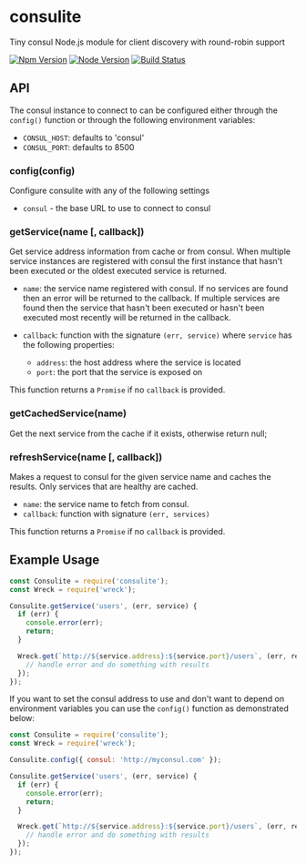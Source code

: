 # consulite
Tiny consul Node.js module for client discovery with round-robin support

[![Npm Version](https://img.shields.io/npm/v/consulite.svg)](https://npmjs.com/package/consulite)
[![Node Version](https://img.shields.io/node/v/consulite.svg)](https://npmjs.com/package/consulite)
[![Build Status](https://secure.travis-ci.org/geek/consulite.svg)](http://travis-ci.org/geek/consulite)

## API

The consul instance to connect to can be configured either through the `config()`
function or through the following environment variables:
* `CONSUL_HOST`: defaults to 'consul'
* `CONSUL_PORT`: defaults to 8500


### config(config)

Configure consulite with any of the following settings
* `consul` - the base URL to use to connect to consul


### getService(name [, callback])

Get service address information from cache or from consul. When multiple service
instances are registered with consul the first instance that hasn't been executed
or the oldest executed service is returned.

* `name`: the service name registered with consul. If no services are found
then an error will be returned to the callback. If multiple services are found
then the service that hasn't been executed or hasn't been executed most recently
will be returned in the callback.

* `callback`: function with the signature `(err, service)` where `service` has
the following properties:
  - `address`: the host address where the service is located
  - `port`: the port that the service is exposed on

This function returns a `Promise` if no `callback` is provided.


### getCachedService(name)

Get the next service from the cache if it exists, otherwise return null;


### refreshService(name [, callback])

Makes a request to consul for the given service name and caches the results. Only
services that are healthy are cached.

* `name`: the service name to fetch from consul.
* `callback`: function with signature `(err, services)`

This function returns a `Promise` if no `callback` is provided.


## Example Usage

```js
const Consulite = require('consulite');
const Wreck = require('wreck');

Consulite.getService('users', (err, service) {
  if (err) {
    console.error(err);
    return;
  }

  Wreck.get(`http://${service.address}:${service.port}/users`, (err, res, payload) => {
    // handle error and do something with results
  });
});
```

If you want to set the consul address to use and don't want to depend on
environment variables you can use the `config()` function as demonstrated below:

```js
const Consulite = require('consulite');
const Wreck = require('wreck');

Consulite.config({ consul: 'http://myconsul.com' });

Consulite.getService('users', (err, service) {
  if (err) {
    console.error(err);
    return;
  }

  Wreck.get(`http://${service.address}:${service.port}/users`, (err, res, payload) => {
    // handle error and do something with results
  });
});
```
